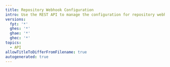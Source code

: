 ```yaml
---
title: Repository Webhook Configuration
intro: Use the REST API to manage the configuration for repository webhooks.
versions:
  fpt: '*'
  ghes: '*'
  ghae: '*'
  ghec: '*'
topics:
  - API
allowTitleToDifferFromFilename: true
autogenerated: true
---
```




<!-- Content after this section is automatically generated -->
